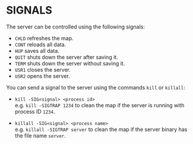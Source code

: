 SIGNALS
=======

The server can be controlled using the following signals:

- `CHLD` refreshes the map.
- `CONT` reloads all data.
- `HUP`  saves all data.
- `QUIT` shuts down the server after saving it.
- `TERM` shuts down the server without saving it.
- `USR1` closes the server.
- `USR2` opens the server.

You can send a signal to the server using the commands `kill` or `killall`:

- `kill -SIG<signal> <process id>`  
  e.g. `kill -SIGTRAP 1234` to clean the map if the server is running with process ID `1234`.
  
- `killall -SIG<signal> <process name>`  
  e.g. `killall -SIGTRAP server` to clean the map if the server binary has the file name `server`.
